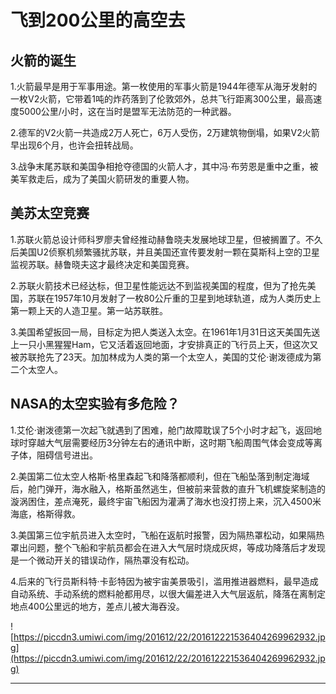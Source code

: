 # 飞到200公里的高空去

## 火箭的诞生

1.火箭最早是用于军事用途。第一枚使用的军事火箭是1944年德军从海牙发射的一枚V2火箭，它带着1吨的炸药落到了伦敦郊外，总共飞行距离300公里，最高速度5000公里/小时，这在当时是盟军无法防范的一种武器。

2.德军的V2火箭一共造成2万人死亡，6万人受伤，2万建筑物倒塌，如果V2火箭早出现6个月，也许会扭转战局。

3.战争末尾苏联和美国争相抢夺德国的火箭人才，其中冯·布劳恩是重中之重，被美军救走后，成为了美国火箭研发的重要人物。

## 美苏太空竞赛

1.苏联火箭总设计师科罗廖夫曾经推动赫鲁晓夫发展地球卫星，但被搁置了。不久后美国U2侦察机频繁骚扰苏联，并且美国还宣传要发射一颗在莫斯科上空的卫星监视苏联。赫鲁晓夫这才最终决定和美国竞赛。

2.苏联火箭技术已经达标，但卫星性能远达不到监视美国的程度，但为了抢先美国，苏联在1957年10月发射了一枚80公斤重的卫星到地球轨道，成为人类历史上第一颗上天的人造卫星。第一站苏联胜。

3.美国希望扳回一局，目标定为把人类送入太空。在1961年1月31日这天美国先送上一只小黑猩猩Ham，它又活着返回地面，才安排真正的飞行员上天，但这次又被苏联抢先了23天。加加林成为人类的第一个太空人，美国的艾伦·谢泼德成为第二个太空人。

## NASA的太空实验有多危险？

1.艾伦·谢泼德第一次起飞就遇到了困难，舱门故障耽误了5个小时才起飞，返回地球时穿越大气层需要经历3分钟左右的通讯中断，这时期飞船周围气体会变成等离子体，阻碍信号进出。

2.美国第二位太空人格斯·格里森起飞和降落都顺利，但在飞船坠落到制定海域后，舱门弹开，海水融入，格斯虽然逃生，但被前来营救的直升飞机螺旋桨制造的漩涡困住，差点淹死，最终宇宙飞船因为灌满了海水也没打捞上来，沉入4500米海底，格斯得救。

3.美国第三位宇航员进入太空时，飞船在返航时报警，因为隔热罩松动，如果隔热罩出问题，整个飞船和宇航员都会在进入大气层时烧成灰烬，等成功降落后才发现是一个微动开关的错误动作，隔热罩没有松动。

4.后来的飞行员斯科特·卡彭特因为被宇宙美景吸引，滥用推进器燃料，最早造成自动系统、手动系统的燃料舱都用尽，以很大偏差进入大气层返航，降落在离制定地点400公里远的地方，差点儿被大海吞没。

![https://piccdn3.umiwi.com/img/201612/22/201612221536404269962932.jpg](https://piccdn3.umiwi.com/img/201612/22/201612221536404269962932.jpg)

---
